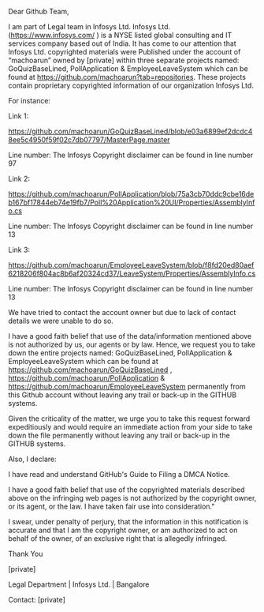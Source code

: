 Dear Github Team,

I am part of Legal team in Infosys Ltd.  Infosys Ltd. (https://www.infosys.com/ )  is a NYSE listed global consulting and IT services company based out of India. It has come to our attention that Infosys Ltd. copyrighted materials were Published under the account of “machoarun” owned by [private] within three separate projects named: GoQuizBaseLined, PollApplication & EmployeeLeaveSystem which can be found at https://github.com/machoarun?tab=repositories. These projects contain proprietary copyrighted information of our organization Infosys Ltd.

For instance:

Link 1:

https://github.com/machoarun/GoQuizBaseLined/blob/e03a6899ef2dcdc48ee5c4950f59f02c7db07797/MasterPage.master

Line number: The Infosys Copyright disclaimer can be found in line number 97

Link 2:

https://github.com/machoarun/PollApplication/blob/75a3cb70ddc9cbe16deb167bf17844eb74e19fb7/Poll%20Application%20UI/Properties/AssemblyInfo.cs

Line number: The Infosys Copyright disclaimer can be found in line number 13

 

Link 3:

https://github.com/machoarun/EmployeeLeaveSystem/blob/f8fd20ed80aef6218206f804ac8b6af20324cd37/LeaveSystem/Properties/AssemblyInfo.cs

Line number: The Infosys Copyright disclaimer can be found in line number 13

 

We have tried to contact the account owner but due to lack of contact details we were unable to do so.

 

I have a good faith belief that use of the data/information mentioned above is not authorized by us, our agents or by law. Hence, we request you to take down the entire projects named: GoQuizBaseLined, PollApplication & EmployeeLeaveSystem which can be found at https://github.com/machoarun/GoQuizBaseLined , https://github.com/machoarun/PollApplication & https://github.com/machoarun/EmployeeLeaveSystem permanently from this Github account without leaving any trail or back-up in the GITHUB systems.

 

Given the criticality of the matter, we urge you to take this request forward expeditiously and would require an immediate action from your side to take down the file permanently without leaving any trail or back-up in the GITHUB systems.

 

Also, I declare:

I have read and understand GitHub's Guide to Filing a DMCA Notice.

I have a good faith belief that use of the copyrighted materials described above on the infringing web pages is not authorized by the copyright owner, or its agent, or the law. I have taken fair use into consideration."

I swear, under penalty of perjury, that the information in this notification is accurate and that I am the copyright owner, or am authorized to act on behalf of the owner, of an exclusive right that is allegedly infringed.

 

 

Thank You

[private]

Legal Department | Infosys Ltd. | Bangalore

Contact: [private]

 
